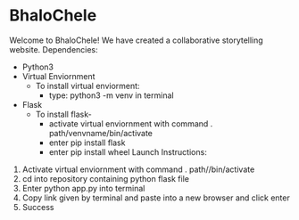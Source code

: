 # BhaloChele
Welcome to BhaloChele! We have created a collaborative storytelling website. 
Dependencies:
- Python3
- Virtual Enviornment
  - To install virtual enviorment:
    - type: python3 -m venv in terminal 
- Flask
  - To install flask-
    - activate virtual enviornment with command . path/venvname/bin/activate
    - enter pip install flask 
    - enter pip install wheel
Launch Instructions: 
1. Activate virtual enviornment with command . path/<venv name>/bin/activate 
2. cd into repository containing python flask file
3. Enter python app.py into terminal
4. Copy link given by terminal and paste into a new browser and click enter
5. Success
     
